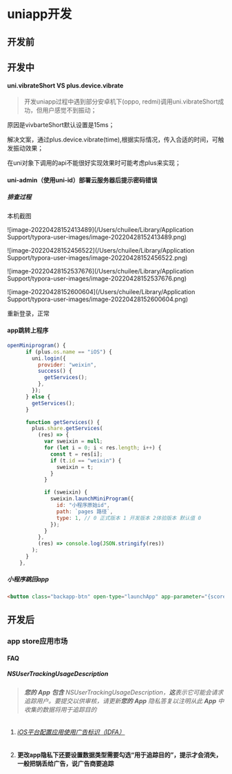 # uniapp开发

## 开发前



## 开发中

#### uni.vibrateShort VS plus.device.vibrate

> 开发uniapp过程中遇到部分安卓机下(oppo, redmi)调用uni.vibrateShort成功，但用户感觉不到振动；

原因是vivbarteShort默认设置是15ms；

解决文案，通过plus.device.vibrate(time),根据实际情况，传入合适的时间，可触发振动效果；

在uni对象下调用的api不能很好实现效果时可能考虑plus来实现；



#### uni-admin（使用uni-id）部署云服务器后提示密码错误

##### **排查过程**

本机截图

![image-20220428152413489](/Users/chuilee/Library/Application Support/typora-user-images/image-20220428152413489.png)

![image-20220428152456522](/Users/chuilee/Library/Application Support/typora-user-images/image-20220428152456522.png)

![image-20220428152537676](/Users/chuilee/Library/Application Support/typora-user-images/image-20220428152537676.png)

![image-20220428152600604](/Users/chuilee/Library/Application Support/typora-user-images/image-20220428152600604.png)

重新登录，正常



#### app跳转上程序

```javascript
openMiniprogram() {
      if (plus.os.name == "iOS") {
        uni.login({
          provider: "weixin",
          success() {
            getServices();
          },
        });
      } else {
        getServices();
      }

      function getServices() {
        plus.share.getServices(
          (res) => {
            var sweixin = null;
            for (let i = 0; i < res.length; i++) {
              const t = res[i];
              if (t.id == "weixin") {
                sweixin = t;
              }
            }

            if (sweixin) {
              sweixin.launchMiniProgram({
                id: "小程序原始id",
                path: `pages 路径`,
                type: 1, // 0 正式版本 1 开发版本 2体验版本 默认值 0
              });
            }
          },
          (res) => console.log(JSON.stringify(res))
        );
      }
    },
```

##### 小程序跳回app

```html
<button class="backapp-btn" open-type="launchApp" app-parameter="{score: {{ score || currentTask.score }}, taskid: {{ taskid }}, pkgid: {{ parentid }}}" binderror="launchAppError" bindlaunchapp="lanchAppSuccess">返回APP</button>
```

## 开发后

### app store应用市场

#### FAQ

##### NSUserTrackingUsageDescription

> ###### **您的** **App** **包含** NSUserTrackingUsageDescription，**这**表示它可能会请求追踪用户。要提交以供审核，请更新**您的** **App** 隐私答复以注明从此 **App** 中收集的数据将用于追踪目的

1. ###### [iOS平台配置应用使用广告标识（IDFA）](https://ask.dcloud.net.cn/article/36107)

2. **更改app隐私下还要设置数据类型需要勾选“用于追踪目的”，提示才会消失，一般把锅丢给广告，说广告商要追踪**